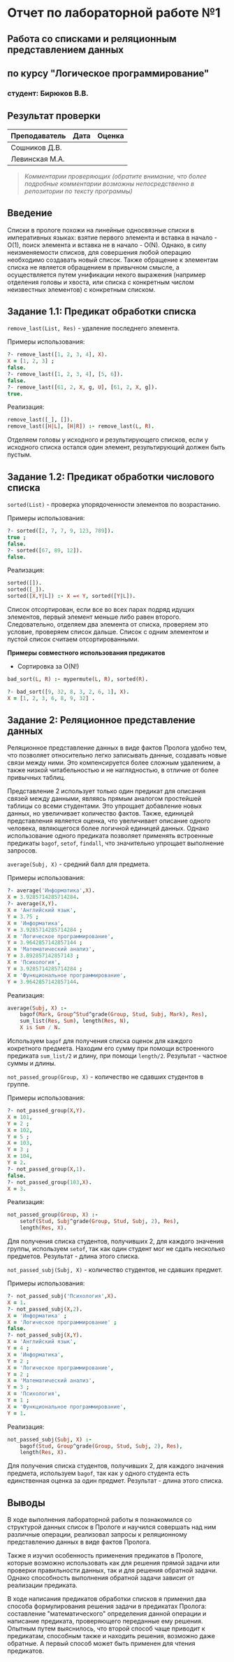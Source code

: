 # Отчет по лабораторной работе №1
## Работа со списками и реляционным представлением данных
## по курсу "Логическое программирование"

### студент: Бирюков В.В.

## Результат проверки

| Преподаватель     | Дата         |  Оценка       |
|-------------------|--------------|---------------|
| Сошников Д.В. |              |               |
| Левинская М.А.|              |               |

> *Комментарии проверяющих (обратите внимание, что более подробные комментарии возможны непосредственно в репозитории по тексту программы)*


## Введение

Списки в прологе похожи на линейные односвязные списки в императивных языках: взятие первого элемента и вставка в начало - O(1), поиск элемента и вставка не в начало - O(N).
Однако, в силу неизменяемости списков, для совершения любой операцию необходимо создавать новый список.
Также обращение к элементам списка не является обращением в привычном смысле, а осуществляется путем унификации некого выражения (например отделения головы и хвоста, или списка с конкретным числом неизвестных элементов) с конкретным списком.

## Задание 1.1: Предикат обработки списка

`remove_last(List, Res)` - удаление последнего элемента.

Примеры использования:
```prolog
?- remove_last([1, 2, 3, 4], X).
X = [1, 2, 3] ;
false.
?- remove_last([1, 2, 3, 4], [5, 6]).
false.
?- remove_last([61, 2, X, g, U], [61, 2, X, g]).
true.
```

Реализация:
```prolog
remove_last([_], []).
remove_last([H|L], [H|R]) :- remove_last(L, R).
```

Отделяем головы у исходного и результирующего списков, если у исходного списка остался один элемент, результирующий должен быть пустым.

## Задание 1.2: Предикат обработки числового списка

`sorted(List)` - проверка упорядоченности элементов по возрастанию.

Примеры использования:
```prolog
?- sorted([2, 7, 7, 9, 123, 789]).
true ;
false.
?- sorted([67, 89, 12]).
false.
```

Реализация:
```prolog
sorted([]).
sorted([_]).
sorted([X,Y|L]) :- X =< Y, sorted([Y|L]).
```

Список отсортирован, если все во всех парах подряд идущих элементов, первый элемент меньше либо равен второго.
Следовательно, отделяем два элемента от списка, проверяем это условие, проверяем список дальше. Список с одним элементом и пустой список считаем отсортированными.

**Примеры совместного использования предикатов**
* Сортировка за O(N!)
```prolog
bad_sort(L, R) :- mypermute(L, R), sorted(R).
```
```prolog
?- bad_sort([9, 32, 8, 3, 2, 6, 1], X).
X = [1, 2, 3, 6, 8, 9, 32] .
```


## Задание 2: Реляционное представление данных

Реляционное представление данных в виде фактов Пролога удобно тем, что позволяет относительно легко записывать данные, создавать новые связи между ними. Это компенсируется более сложным удалением, а также низкой читабельностью и не наглядностью, в отличие от более привычных таблиц.

Представление 2 использует только один предикат для описания связей между данными, являясь прямым аналогом простейшей таблицы со всеми студентами. Это упрощает добавление новых данных, но увеличивает количество фактов. Также, единицей представления является оценка, что увеличивает описание одного человека, являющегося более логичной единицей данных. Однако использование одного предиката позволяет применять встроенные предикаты `bagof`, `setof`, `findall`, что значительно упрощает выполнение запросов.

`average(Subj, X)` - средний балл для предмета.

Примеры использования:
```prolog
?- average('Информатика',X).
X = 3.9285714285714284.
?- average(X,Y).
X = 'Английский язык',
Y = 3.75 ;
X = 'Информатика',
Y = 3.9285714285714284 ;
X = 'Логическое программирование',
Y = 3.9642857142857144 ;
X = 'Математический анализ',
Y = 3.892857142857143 ;
X = 'Психология',
Y = 3.9285714285714284 ;
X = 'Функциональное программирование',
Y = 3.9642857142857144.
```

Реализация:
```prolog
average(Subj, X) :-
	bagof(Mark, Group^Stud^grade(Group, Stud, Subj, Mark), Res),
	sum_list(Res, Sum), length(Res, N),
	X is Sum / N.
```

Используем `bagof` для получения списка оценок для каждого кокретного предмета. Находим его сумму при помощи встроенного предиката `sum_list/2` и длину, при помощи `length/2`. Результат - частное суммы и длины.

`not_passed_group(Group, X)` - количество не сдавших студентов в группе.

Примеры использования:
```prolog
?- not_passed_group(X,Y).
X = 101,
Y = 2 ;
X = 102,
Y = 5 ;
X = 103,
Y = 3 ;
X = 104,
Y = 2.
?- not_passed_group(X,1).
false.
?- not_passed_group(103,X).
X = 3.
```

Реализация:
```prolog
not_passed_group(Group, X) :-
	setof(Stud, Subj^grade(Group, Stud, Subj, 2), Res),
	length(Res, X).
```

Для получения списка студентов, получивших 2, для каждого значения группы, используем `setof`, так как один студент мог не сдать несколько предметов. Результат - длина этого списка.

`not_passed_subj(Subj, X)` - количество студентов, не сдавших предмет.

Примеры использования:
```prolog
?- not_passed_subj('Психология',X).
X = 1.
?- not_passed_subj(X,2).
X = 'Информатика' ;
X = 'Логическое программирование' ;
false.
?- not_passed_subj(X,Y).
X = 'Английский язык',
Y = 4 ;
X = 'Информатика',
Y = 2 ;
X = 'Логическое программирование',
Y = 2 ;
X = 'Математический анализ',
Y = 3 ;
X = 'Психология',
Y = 1 ;
X = 'Функциональное программирование',
Y = 1.
```

Реализация:
```prolog
not_passed_subj(Subj, X) :-
	bagof(Stud, Group^grade(Group, Stud, Subj, 2), Res),
	length(Res, X).
```

Для получения списка студентов, получивших 2, для каждого значения предмета, используем `bagof`, так как у одного студента есть единственная оценка за один предмет. Результат - длина этого списка.


## Выводы

В ходе выполнения лабораторной работы я познакомился со структурой данных список в Прологе и научился совершать над ним различные операции, реализовал запросы к реляционному представлению данных в виде фактов Пролога.

Также я изучил особенность применения предикатов в Прологе, которые возможно использовать как для решения прямой задачи или проверки правильности данных, так и для решения обратной задачи. Однако способность выполнения обратной задачи зависит от реализации предиката.

В ходе написания предикатов обработки списков я применил два способа формулирования решения задачи в предикатах Пролога: составление "математического" определения данной операции и написание предиката, проверяющего переданные ему решения. Опытным путем выяснилось, что второй способ чаще приводит к предикатам, способным также и находить решения, возможно даже обратные. А первый способ может быть применен для чтения предикатов.
